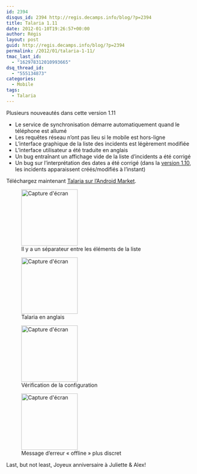 ```yaml
---
id: 2394
disqus_id: 2394 http://regis.decamps.info/blog/?p=2394
title: Talaria 1.11
date: 2012-01-10T19:26:57+00:00
author: Régis
layout: post
guid: http://regis.decamps.info/blog/?p=2394
permalink: /2012/01/talaria-1-11/
tmac_last_id:
  - "162978312010993665"
dsq_thread_id:
  - "555134873"
categories:
  - Mobile
tags:
  - Talaria
---
```

Plusieurs nouveautés dans cette version 1.11

  * Le service de synchronisation démarre automatiquement quand le téléphone est allumé
  * Les requêtes réseau n’ont pas lieu si le mobile est hors-ligne
  * L’interface graphique de la liste des incidents est légèrement modifiée
  * L’interface utilisateur a été traduite en anglais
  * Un bug entraînant un affichage vide de la liste d’incidents a été corrigé
  * Un bug sur l’interprétation des dates a été corrigé (dans la [version 1.10](http://regis.decamps.info/blog/2011/12/talaria-1-10/), les incidents apparaissent créés/modifiés à l’instant)

Téléchargez maintenant [Talaria sur l’Android Market](https://market.android.com/details?id=info.decamps.droid.talaria).
  
<!--more-->


  


<div id='gallery-12' class='gallery galleryid-2394 gallery-columns-2 gallery-size-thumbnail'>
  <figure class='gallery-item'> 
  
  <div class='gallery-icon portrait'>
    <a href='http://regis.decamps.info/blog/2012/01/talaria-1-11/device-2012-01-10-191836/'><img width="150" height="150" src="http://regis.decamps.info/blog/wp-content/uploads/2012/01/device-2012-01-10-191836-150x150.png" class="attachment-thumbnail size-thumbnail" alt="Capture d&#039;écran" aria-describedby="gallery-12-2413" /></a>
  </div><figcaption class='wp-caption-text gallery-caption' id='gallery-12-2413'> Il y a un séparateur entre les éléments de la liste </figcaption></figure><figure class='gallery-item'> 
  
  <div class='gallery-icon portrait'>
    <a href='http://regis.decamps.info/blog/2012/01/talaria-1-11/device-2012-01-09-005957/'><img width="150" height="150" src="http://regis.decamps.info/blog/wp-content/uploads/2012/01/device-2012-01-09-005957-150x150.png" class="attachment-thumbnail size-thumbnail" alt="Capture d&#039;écran" aria-describedby="gallery-12-2414" /></a>
  </div><figcaption class='wp-caption-text gallery-caption' id='gallery-12-2414'> Talaria en anglais </figcaption></figure><figure class='gallery-item'> 
  
  <div class='gallery-icon portrait'>
    <a href='http://regis.decamps.info/blog/2012/01/talaria-1-11/device-2012-01-10-003844/'><img width="150" height="150" src="http://regis.decamps.info/blog/wp-content/uploads/2012/01/device-2012-01-10-003844-150x150.png" class="attachment-thumbnail size-thumbnail" alt="Capture d&#039;écran" aria-describedby="gallery-12-2415" /></a>
  </div><figcaption class='wp-caption-text gallery-caption' id='gallery-12-2415'> Vérification de la configuration </figcaption></figure><figure class='gallery-item'> 
  
  <div class='gallery-icon portrait'>
    <a href='http://regis.decamps.info/blog/2012/01/talaria-1-11/device-2012-01-10-003920/'><img width="150" height="150" src="http://regis.decamps.info/blog/wp-content/uploads/2012/01/device-2012-01-10-003920-150x150.png" class="attachment-thumbnail size-thumbnail" alt="Capture d&#039;écran" aria-describedby="gallery-12-2416" /></a>
  </div><figcaption class='wp-caption-text gallery-caption' id='gallery-12-2416'> Message d’erreur « offline » plus discret </figcaption></figure>
</div>

Last, but not least, Joyeux anniversaire à Juliette & Alex!
